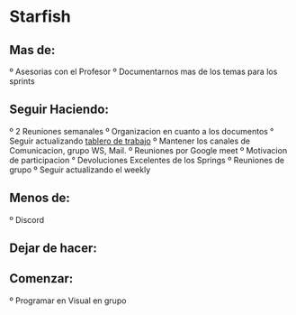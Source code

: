 # Starfish

## **Mas de:**
º Asesorias con el Profesor 
º Documentarnos mas de los temas para los sprints

## **Seguir Haciendo:**
º 2 Reuniones semanales 
º Organizacion en cuanto a los documentos 
° Seguir actualizando [tablero de trabajo](https://github.com/nachov00/grupo_1_RoadTripping/projects/1) 
º Mantener los canales de Comunicacion, grupo WS, Mail. 
º Reuniones por Google meet º Motivacion de participacion 
° Devoluciones Excelentes de los Springs 
º Reuniones de grupo 
º Seguir actualizando el weekly

## **Menos de:**
º Discord

## **Dejar de hacer:**

## **Comenzar:**
º Programar en Visual en grupo

